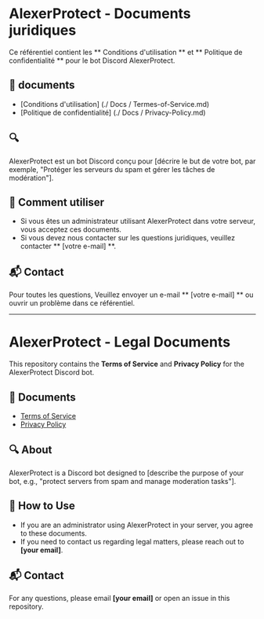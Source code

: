 # AlexerProtect - Documents juridiques

Ce référentiel contient les ** Conditions d'utilisation ** et ** Politique de confidentialité ** pour le bot Discord AlexerProtect.

## 📜 documents
- [Conditions d'utilisation] (./ Docs / Termes-of-Service.md)
- [Politique de confidentialité] (./ Docs / Privacy-Policy.md)

## 🔍
AlexerProtect est un bot Discord conçu pour [décrire le but de votre bot, par exemple,
"Protéger les serveurs du spam et gérer les tâches de modération"].

## 🚀 Comment utiliser
- Si vous êtes un administrateur utilisant AlexerProtect dans votre serveur, vous acceptez ces documents.
- Si vous devez nous contacter sur les questions juridiques, veuillez contacter ** [votre e-mail] **.

## 📬 Contact
Pour toutes les questions,
Veuillez envoyer un e-mail ** [votre e-mail] ** ou ouvrir un problème dans ce référentiel.

-------------------------------------------------------------------------------------------------------------------

# AlexerProtect - Legal Documents

This repository contains the **Terms of Service** and **Privacy Policy** for the AlexerProtect Discord bot.

## 📜 Documents
- [Terms of Service](./docs/terms-of-service.md)
- [Privacy Policy](./docs/privacy-policy.md)

## 🔍 About
AlexerProtect is a Discord bot designed to [describe the purpose of your bot, e.g., "protect servers from spam and manage moderation tasks"].

## 🚀 How to Use
- If you are an administrator using AlexerProtect in your server, you agree to these documents.
- If you need to contact us regarding legal matters, please reach out to **[your email]**.

## 📬 Contact
For any questions, please email **[your email]** or open an issue in this repository.
